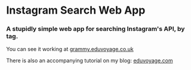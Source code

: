 # Instagram Search Web App

### A stupidly simple web app for searching Instagram's API, by tag.

You can see it working at [grammy.eduvoyage.co.uk](http://grammy.eduvoyage.co.uk)

There is also an accompanying tutorial on my blog: [eduvoyage.com](http://eduvoyage.co.uk)

